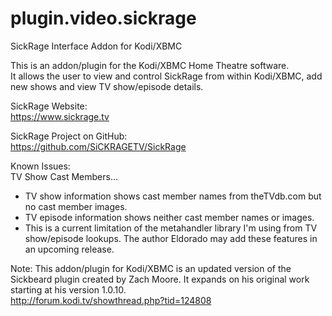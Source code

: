 # plugin.video.sickrage
SickRage Interface Addon for Kodi/XBMC

This is an addon/plugin for the Kodi/XBMC Home Theatre software.  
It allows the user to view and control SickRage from within Kodi/XBMC, add new shows and view TV show/episode details.

SickRage Website:  
https://www.sickrage.tv

SickRage Project on GitHub:  
https://github.com/SiCKRAGETV/SickRage

Known Issues:  
TV Show Cast Members...  
- TV show information shows cast member names from theTVdb.com but no cast member images.  
- TV episode information shows neither cast member names or images.
- This is a current limitation of the metahandler library I'm using from TV show/episode lookups.  The author Eldorado may add these features in an upcoming release.

Note:
This addon/plugin for Kodi/XBMC is an updated version of the Sickbeard plugin created by Zach Moore.  It expands on his original work starting at his version 1.0.10.  
http://forum.kodi.tv/showthread.php?tid=124808  

